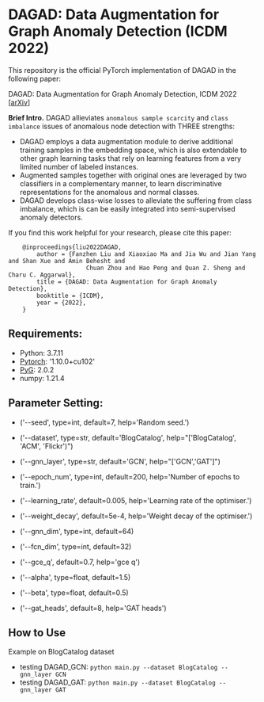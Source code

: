 # DAGAD: Data Augmentation for Graph Anomaly Detection (ICDM 2022)

This repository is the official PyTorch implementation of DAGAD in the following paper:

DAGAD: Data Augmentation for Graph Anomaly Detection, ICDM 2022 [[arXiv](https://arxiv.org/pdf/2210.09766.pdf)]

**Brief Intro.** DAGAD allieviates `anomalous sample scarcity` and `class imbalance` issues of anomalous node detection with THREE strengths:

- DAGAD employs a data augmentation module to derive additional training samples in the embedding space, which is also extendable to other graph learning tasks that rely on learning features from a very limited number of labeled instances.
- Augmented samples together with original ones are leveraged by two classifiers in a complementary manner, to learn discriminative
representations for the anomalous and normal classes.
- DAGAD develops class-wise losses to alleviate the suffering from class imbalance, which is can be easily integrated into semi-supervised anomaly detectors.

If you find this work helpful for your research, please cite this paper:

        @inproceedings{liu2022DAGAD, 
    	    author = {Fanzhen Liu and Xiaoxiao Ma and Jia Wu and Jian Yang and Shan Xue and Amin Behesht and 
                          Chuan Zhou and Hao Peng and Quan Z. Sheng and Charu C. Aggarwal},
    	    title = {DAGAD: Data Augmentation for Graph Anomaly Detection},
    	    booktitle = {ICDM},
    	    year = {2022},
        }

## Requirements:
- Python: 3.7.11
- [Pytorch](https://pytorch.org/): '1.10.0+cu102'
- [PyG](https://pytorch-geometric.readthedocs.io/en/latest/): 2.0.2
- numpy: 1.21.4

## Parameter Setting:
-   ('--seed', type=int, default=7, help='Random seed.')
-    ('--dataset', type=str, default='BlogCatalog', help="['BlogCatalog', 'ACM', 'Flickr')")
-    ('--gnn_layer', type=str, default='GCN', help="['GCN','GAT']")
-    ('--epoch_num', type=int, default=200, help='Number of epochs to train.')
-    ('--learning_rate', default=0.005, help='Learning rate of the optimiser.')
-    ('--weight_decay', default=5e-4, help='Weight decay of the optimiser.')
    
-    ('--gnn_dim', type=int, default=64)
-    ('--fcn_dim', type=int, default=32)
-    ('--gce_q', default=0.7, help='gce q')
-    ('--alpha', type=float, default=1.5)
-    ('--beta', type=float, default=0.5)
-    ('--gat_heads', default=8, help='GAT heads')

## How to Use
Example on BlogCatalog dataset
- testing DAGAD_GCN: `python main.py --dataset BlogCatalog --gnn_layer GCN`
- testing DAGAD_GAT: `python main.py --dataset BlogCatalog --gnn_layer GAT` 


